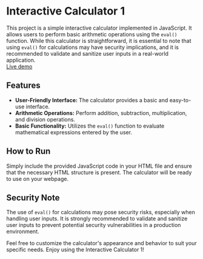 # Interactive Calculator 1

This project is a simple interactive calculator implemented in JavaScript. It allows users to perform basic arithmetic operations using the `eval()` function. While this calculator is straightforward, it is essential to note that using `eval()` for calculations may have security implications, and it is recommended to validate and sanitize user inputs in a real-world application.  
[Live demo](https://prajithmalepati.github.io/Interactive-Calculator/)

## Features

- **User-Friendly Interface:** The calculator provides a basic and easy-to-use interface.
- **Arithmetic Operations:** Perform addition, subtraction, multiplication, and division operations.
- **Basic Functionality:** Utilizes the `eval()` function to evaluate mathematical expressions entered by the user.

## How to Run

Simply include the provided JavaScript code in your HTML file and ensure that the necessary HTML structure is present. The calculator will be ready to use on your webpage.

## Security Note

The use of `eval()` for calculations may pose security risks, especially when handling user inputs. It is strongly recommended to validate and sanitize user inputs to prevent potential security vulnerabilities in a production environment.


Feel free to customize the calculator's appearance and behavior to suit your specific needs. Enjoy using the Interactive Calculator 1!


